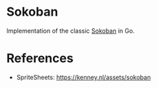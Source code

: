 # Sokoban

Implementation of the classic [Sokoban](https://en.wikipedia.org/wiki/Sokoban) in Go.

# References
- SpriteSheets: https://kenney.nl/assets/sokoban
